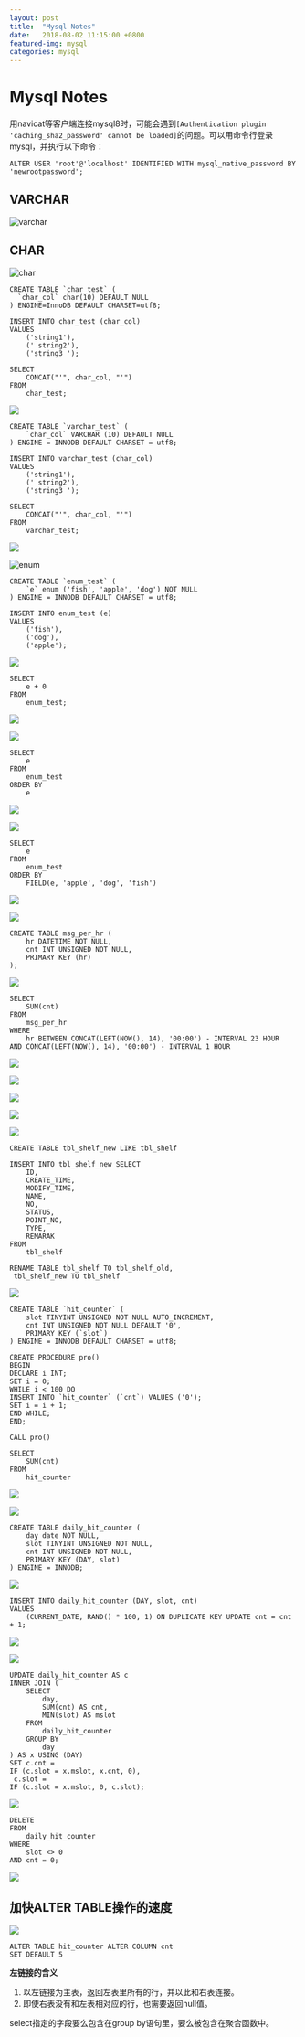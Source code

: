 ```yaml
---
layout: post
title:  "Mysql Notes"
date:   2018-08-02 11:15:00 +0800
featured-img: mysql
categories: mysql
---
```


# Mysql Notes

用navicat等客户端连接mysql8时，可能会遇到`[Authentication plugin 'caching_sha2_password' cannot be loaded]`的问题。可以用命令行登录mysql，并执行以下命令：

```mysql
ALTER USER 'root'@'localhost' IDENTIFIED WITH mysql_native_password BY 'newrootpassword';
```

## VARCHAR

![varchar](/assets/img/posts/mysql_notes/varchar.PNG)

## CHAR

![char](/assets/img/posts/mysql_notes/char.PNG)

```mysql
CREATE TABLE `char_test` (
  `char_col` char(10) DEFAULT NULL
) ENGINE=InnoDB DEFAULT CHARSET=utf8;
```

```mysql
INSERT INTO char_test (char_col)
VALUES
	('string1'),
	(' string2'),
	('string3 ');
```

```mysql
SELECT
	CONCAT("'", char_col, "'")
FROM
	char_test;
```

![](/assets/img/posts/mysql_notes/output.PNG)

```mysql
CREATE TABLE `varchar_test` (
	`char_col` VARCHAR (10) DEFAULT NULL
) ENGINE = INNODB DEFAULT CHARSET = utf8;
```

```mysql
INSERT INTO varchar_test (char_col)
VALUES
	('string1'),
	(' string2'),
	('string3 ');
```

```mysql
SELECT
	CONCAT("'", char_col, "'")
FROM
	varchar_test;
```

![](/assets/img/posts/mysql_notes/output8.PNG)

![enum](/assets/img/posts/mysql_notes/enum.PNG)

```mysql
CREATE TABLE `enum_test` (
	`e` enum ('fish', 'apple', 'dog') NOT NULL
) ENGINE = INNODB DEFAULT CHARSET = utf8;
```

```mysql
INSERT INTO enum_test (e)
VALUES
	('fish'),
	('dog'),
	('apple');
```

![](/assets/img/posts/mysql_notes/enum1.PNG)

```mysql
SELECT
	e + 0
FROM
	enum_test;
```

![](/assets/img/posts/mysql_notes/output4.PNG)

![](/assets/img/posts/mysql_notes/enum2.PNG)

```mysql
SELECT
	e
FROM
	enum_test
ORDER BY
	e
```

![](/assets/img/posts/mysql_notes/output2.PNG)

![](/assets/img/posts/mysql_notes/enum3.PNG)

```mysql
SELECT
	e
FROM
	enum_test
ORDER BY
	FIELD(e, 'apple', 'dog', 'fish')
```

![](/assets/img/posts/mysql_notes/output3.PNG)

![](/assets/img/posts/mysql_notes/sum.PNG)

```mysql
CREATE TABLE msg_per_hr (
	hr DATETIME NOT NULL,
	cnt INT UNSIGNED NOT NULL,
	PRIMARY KEY (hr)
);
```

![](/assets/img/posts/mysql_notes/sum1.PNG)

```mysql
SELECT
	SUM(cnt)
FROM
	msg_per_hr
WHERE
	hr BETWEEN CONCAT(LEFT(NOW(), 14), '00:00') - INTERVAL 23 HOUR
AND CONCAT(LEFT(NOW(), 14), '00:00') - INTERVAL 1 HOUR
```

![](/assets/img/posts/mysql_notes/sum2.PNG)

![](/assets/img/posts/mysql_notes/output9.PNG)

![](/assets/img/posts/mysql_notes/output10.PNG)

![](/assets/img/posts/mysql_notes/sum3.PNG)

![](/assets/img/posts/mysql_notes/sum4.PNG)

```mysql
CREATE TABLE tbl_shelf_new LIKE tbl_shelf
```

```mysql
INSERT INTO tbl_shelf_new SELECT
	ID,
	CREATE_TIME,
	MODIFY_TIME,
	NAME,
	NO,
	STATUS,
	POINT_NO,
	TYPE,
	REMARAK
FROM
	tbl_shelf
```

```mysql
RENAME TABLE tbl_shelf TO tbl_shelf_old,
 tbl_shelf_new TO tbl_shelf
```

![](/assets/img/posts/mysql_notes/counter.PNG)

```mysql
CREATE TABLE `hit_counter` (
	slot TINYINT UNSIGNED NOT NULL AUTO_INCREMENT,
	cnt INT UNSIGNED NOT NULL DEFAULT '0',
	PRIMARY KEY (`slot`)
) ENGINE = INNODB DEFAULT CHARSET = utf8;
```

```mysql
CREATE PROCEDURE pro()
BEGIN
DECLARE i INT;
SET i = 0;
WHILE i < 100 DO
INSERT INTO `hit_counter` (`cnt`) VALUES ('0');
SET i = i + 1;
END WHILE;
END;
```

```mysql
CALL pro()
```

```mysql
SELECT
	SUM(cnt)
FROM
	hit_counter
```

![](/assets/img/posts/mysql_notes/output11.PNG)

![](/assets/img/posts/mysql_notes/counter1.PNG)

```mysql
CREATE TABLE daily_hit_counter (
	day date NOT NULL,
	slot TINYINT UNSIGNED NOT NULL,
	cnt INT UNSIGNED NOT NULL,
	PRIMARY KEY (DAY, slot)
) ENGINE = INNODB;
```

![](/assets/img/posts/mysql_notes/counter2.PNG)

```mysql
INSERT INTO daily_hit_counter (DAY, slot, cnt)
VALUES
	(CURRENT_DATE, RAND() * 100, 1) ON DUPLICATE KEY UPDATE cnt = cnt + 1;
```

![](/assets/img/posts/mysql_notes/output12.PNG)

![](/assets/img/posts/mysql_notes/counter3.PNG)

```mysql
UPDATE daily_hit_counter AS c
INNER JOIN (
	SELECT
		day,
		SUM(cnt) AS cnt,
		MIN(slot) AS mslot
	FROM
		daily_hit_counter
	GROUP BY
		day
) AS x USING (DAY)
SET c.cnt =
IF (c.slot = x.mslot, x.cnt, 0),
 c.slot =
IF (c.slot = x.mslot, 0, c.slot);
```

![](/assets/img/posts/mysql_notes/output13.PNG)

```mysql
DELETE
FROM
	daily_hit_counter
WHERE
	slot <> 0
AND cnt = 0;
```

![](/assets/img/posts/mysql_notes/output14.PNG)

## 加快ALTER TABLE操作的速度

![](/assets/img/posts/mysql_notes/output15.PNG)

```mysql
ALTER TABLE hit_counter ALTER COLUMN cnt
SET DEFAULT 5
```

**左链接的含义**

1. 以左链接为主表，返回左表里所有的行，并以此和右表连接。
2. 即使右表没有和左表相对应的行，也需要返回null值。

select指定的字段要么包含在group by语句里，要么被包含在聚合函数中。